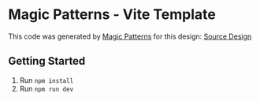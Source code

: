 # Magic Patterns - Vite Template

This code was generated by [Magic Patterns](https://magicpatterns.com) for this design: [Source Design](https://www.magicpatterns.com/c/4zzug7tjcqej7wjxutsad1)

## Getting Started

1. Run `npm install`
2. Run `npm run dev`
